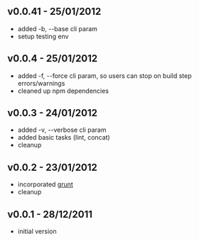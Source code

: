 ## v0.0.41 - 25/01/2012
* added -b, --base <path> cli param
* setup testing env

## v0.0.4 - 25/01/2012
* added -f, --force cli param, so users can stop on build step errors/warnings
* cleaned up npm dependencies

## v0.0.3 - 24/01/2012
* added -v, --verbose cli param
* added basic tasks (lint, concat)
* cleanup

## v0.0.2 - 23/01/2012

* incorporated [grunt](https://github.com/cowboy/grunt)
* cleanup

## v0.0.1 - 28/12/2011

* initial version

